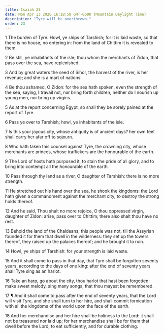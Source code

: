```yaml
---
title: Isaiah 23
date: Mon Apr 13 2020 16:18:50 GMT-0600 (Mountain Daylight Time)
description: "Tyre will be overthrown."
order: 23
---
```


1 The burden of Tyre. Howl, ye ships of Tarshish; for it is laid waste, so that there is no house, no entering in: from the land of Chittim it is revealed to them.

2 Be still, ye inhabitants of the isle; thou whom the merchants of Zidon, that pass over the sea, have replenished.

3 And by great waters the seed of Sihor, the harvest of the river, is her revenue; and she is a mart of nations.

4 Be thou ashamed, O Zidon: for the sea hath spoken, even the strength of the sea, saying, I travail not, nor bring forth children, neither do I nourish up young men, nor bring up virgins.

5 As at the report concerning Egypt, so shall they be sorely pained at the report of Tyre.

6 Pass ye over to Tarshish; howl, ye inhabitants of the isle.

7 Is this your joyous city, whose antiquity is of ancient days? her own feet shall carry her afar off to sojourn.

8 Who hath taken this counsel against Tyre, the crowning city, whose merchants are princes, whose traffickers are the honourable of the earth.

9 The Lord of hosts hath purposed it, to stain the pride of all glory, and to bring into contempt all the honourable of the earth.

10 Pass through thy land as a river, O daughter of Tarshish: there is no more strength.

11 He stretched out his hand over the sea, he shook the kingdoms: the Lord hath given a commandment against the merchant city, to destroy the strong holds thereof.

12 And he said, Thou shalt no more rejoice, O thou oppressed virgin, daughter of Zidon: arise, pass over to Chittim; there also shalt thou have no rest.

13 Behold the land of the Chaldeans; this people was not, till the Assyrian founded it for them that dwell in the wilderness: they set up the towers thereof, they raised up the palaces thereof; and he brought it to ruin.

14 Howl, ye ships of Tarshish: for your strength is laid waste.

15 And it shall come to pass in that day, that Tyre shall be forgotten seventy years, according to the days of one king: after the end of seventy years shall Tyre sing as an harlot.

16 Take an harp, go about the city, thou harlot that hast been forgotten; make sweet melody, sing many songs, that thou mayest be remembered.

17 ¶ And it shall come to pass after the end of seventy years, that the Lord will visit Tyre, and she shall turn to her hire, and shall commit fornication with all the kingdoms of the world upon the face of the earth.

18 And her merchandise and her hire shall be holiness to the Lord: it shall not be treasured nor laid up; for her merchandise shall be for them that dwell before the Lord, to eat sufficiently, and for durable clothing.
